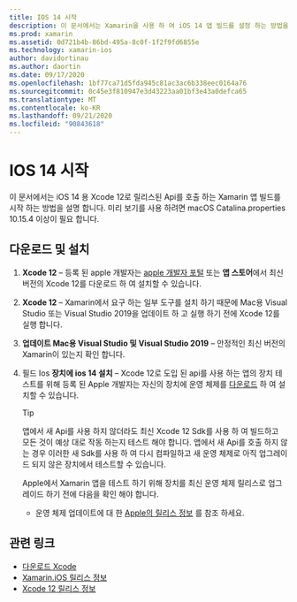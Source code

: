 ```yaml
---
title: IOS 14 시작
description: 이 문서에서는 Xamarin을 사용 하 여 iOS 14 앱 빌드를 설정 하는 방법을 설명 합니다. Xcode 12를 다운로드 하 고 Mac용 Visual Studio를 업데이트 하는 방법을 설명 합니다.
ms.prod: xamarin
ms.assetid: 0d721b4b-86bd-495a-8c0f-1f2f9fd6855e
ms.technology: xamarin-ios
author: davidortinau
ms.author: daortin
ms.date: 09/17/2020
ms.openlocfilehash: 1bf77ca71d5fda945c81ac3ac6b338eec0164a76
ms.sourcegitcommit: 0c45e3f810947e3d43223aa01bf3e43a0defca65
ms.translationtype: MT
ms.contentlocale: ko-KR
ms.lasthandoff: 09/21/2020
ms.locfileid: "90843618"
---
```

# <a name="get-started-with-ios-14"></a>IOS 14 시작

이 문서에서는 iOS 14 용 Xcode 12로 릴리스된 Api를 호출 하는 Xamarin 앱 빌드를 시작 하는 방법을 설명 합니다. 미리 보기를 사용 하려면 macOS Catalina.properties 10.15.4 이상이 필요 합니다.

## <a name="download-and-install"></a>다운로드 및 설치

1. **Xcode 12** – 등록 된 apple 개발자는 [apple 개발자 포털](https://developer.apple.com/download/) 또는 **앱 스토어**에서 최신 버전의 Xcode 12를 다운로드 하 여 설치할 수 있습니다.

2. **Xcode 12** – Xamarin에서 요구 하는 일부 도구를 설치 하기 때문에 Mac용 Visual Studio 또는 Visual Studio 2019을 업데이트 하 고 실행 하기 전에 Xcode 12를 실행 합니다.

3. **업데이트 Mac용 Visual Studio 및 Visual Studio 2019** – 안정적인 최신 버전의 Xamarin이 있는지 확인 합니다.

4. 필드 Ios **장치에 ios 14 설치** – Xcode 12로 도입 된 api를 사용 하는 앱의 장치 테스트를 위해 등록 된 Apple 개발자는 자신의 장치에 운영 체제를 [다운로드](https://developer.apple.com/download) 하 여 설치할 수 있습니다. 

   > [!TIP]
   > 앱에서 새 Api를 사용 하지 않더라도 최신 Xcode 12 Sdk를 사용 하 여 빌드하고 모든 것이 예상 대로 작동 하는지 테스트 해야 합니다. 앱에서 새 Api를 호출 하지 않는 경우 이러한 새 Sdk를 사용 하 여 다시 컴파일하고 새 운영 체제로 아직 업그레이드 되지 않은 장치에서 테스트할 수 있습니다.
   >
   > Apple에서 Xamarin 앱을 테스트 하기 위해 장치를 최신 운영 체제 릴리스로 업그레이드 하기 전에 다음을 확인 해야 합니다.
   >
   > - 운영 체제 업데이트에 대 한 [Apple의 릴리스 정보](https://developer.apple.com/download/) 를 참조 하세요.

## <a name="related-links"></a>관련 링크

- [다운로드 Xcode](https://developer.apple.com/download/)
- [Xamarin.iOS 릴리스 정보](/xamarin/ios/release-notes/14/14.0)
- [Xcode 12 릴리스 정보](https://developer.apple.com/documentation/xcode-release-notes/xcode-12-release-notes)
